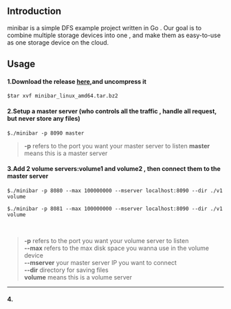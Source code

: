 ## Introduction
minibar is a simple DFS example project written in Go . Our goal is to combine multiple storage devices into one , 
and make them as easy-to-use as one storage device on the cloud.

## Usage
#### 1.Download the release <a href='http://github.com/stevenzack/minibar/releases/latest'>here</a>,and uncompress it<br>
<pre><code>$tar xvf minibar_linux_amd64.tar.bz2</code></pre>
#### 2.Setup a master server (who controls all the traffic , handle all request, but never store any files)<br>
<pre><code>$./minibar -p 8090 master</code></pre>
><b>-p</b>  refers to the port you want your master server to listen
<b>master</b> means this is a master server

#### 3.Add 2 volume servers:volume1 and volume2 , then connect them to the master server<br>
<pre><code>$./minibar -p 8080 --max 100000000 --mserver localhost:8090 --dir ./v1 volume<br>
$./minibar -p 8081 --max 100000000 --mserver localhost:8090 --dir ./v1 volume</code></pre><br>
><b>-p</b>  refers to the port you want your volume server to listen<br>
<b>--max</b>  refers to the max disk space you wanna use in the volume device<br>
<b>--mserver</b> your master server IP you want to connect<br>
<b>--dir</b> directory for saving files<br>
<b>volume</b> means this is a volume server
***
#### 4.
